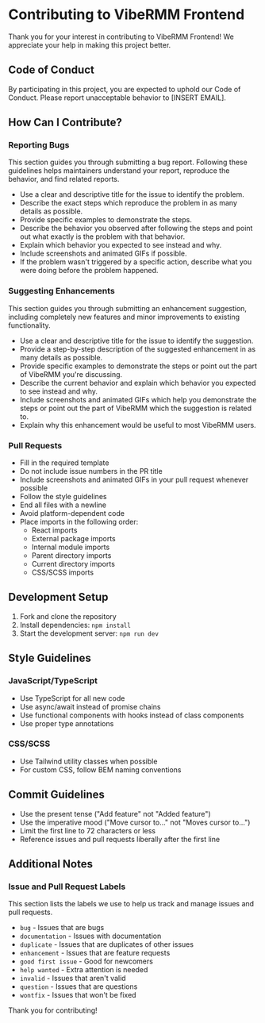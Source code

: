 # Contributing to VibeRMM Frontend

Thank you for your interest in contributing to VibeRMM Frontend! We appreciate your help in making this project better.

## Code of Conduct

By participating in this project, you are expected to uphold our Code of Conduct. Please report unacceptable behavior to [INSERT EMAIL].

## How Can I Contribute?

### Reporting Bugs

This section guides you through submitting a bug report. Following these guidelines helps maintainers understand your report, reproduce the behavior, and find related reports.

* Use a clear and descriptive title for the issue to identify the problem.
* Describe the exact steps which reproduce the problem in as many details as possible.
* Provide specific examples to demonstrate the steps.
* Describe the behavior you observed after following the steps and point out what exactly is the problem with that behavior.
* Explain which behavior you expected to see instead and why.
* Include screenshots and animated GIFs if possible.
* If the problem wasn't triggered by a specific action, describe what you were doing before the problem happened.

### Suggesting Enhancements

This section guides you through submitting an enhancement suggestion, including completely new features and minor improvements to existing functionality.

* Use a clear and descriptive title for the issue to identify the suggestion.
* Provide a step-by-step description of the suggested enhancement in as many details as possible.
* Provide specific examples to demonstrate the steps or point out the part of VibeRMM you're discussing.
* Describe the current behavior and explain which behavior you expected to see instead and why.
* Include screenshots and animated GIFs which help you demonstrate the steps or point out the part of VibeRMM which the suggestion is related to.
* Explain why this enhancement would be useful to most VibeRMM users.

### Pull Requests

* Fill in the required template
* Do not include issue numbers in the PR title
* Include screenshots and animated GIFs in your pull request whenever possible
* Follow the style guidelines
* End all files with a newline
* Avoid platform-dependent code
* Place imports in the following order:
    * React imports
    * External package imports
    * Internal module imports
    * Parent directory imports
    * Current directory imports
    * CSS/SCSS imports

## Development Setup

1. Fork and clone the repository
2. Install dependencies: `npm install`
3. Start the development server: `npm run dev`

## Style Guidelines

### JavaScript/TypeScript

* Use TypeScript for all new code
* Use async/await instead of promise chains
* Use functional components with hooks instead of class components
* Use proper type annotations

### CSS/SCSS

* Use Tailwind utility classes when possible
* For custom CSS, follow BEM naming conventions

## Commit Guidelines

* Use the present tense ("Add feature" not "Added feature")
* Use the imperative mood ("Move cursor to..." not "Moves cursor to...")
* Limit the first line to 72 characters or less
* Reference issues and pull requests liberally after the first line

## Additional Notes

### Issue and Pull Request Labels

This section lists the labels we use to help us track and manage issues and pull requests.

* `bug` - Issues that are bugs
* `documentation` - Issues with documentation
* `duplicate` - Issues that are duplicates of other issues
* `enhancement` - Issues that are feature requests
* `good first issue` - Good for newcomers
* `help wanted` - Extra attention is needed
* `invalid` - Issues that aren't valid
* `question` - Issues that are questions
* `wontfix` - Issues that won't be fixed

Thank you for contributing!
